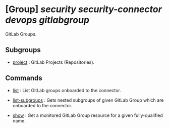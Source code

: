 # [Group] _security security-connector devops gitlabgroup_

GitLab Groups.

## Subgroups

- [project](/Commands/security/security-connector/devops/gitlabgroup/project/readme.md)
: GitLab Projects (Repositories).

## Commands

- [list](/Commands/security/security-connector/devops/gitlabgroup/_list.md)
: List GitLab groups onboarded to the connector.

- [list-subgroups](/Commands/security/security-connector/devops/gitlabgroup/_list-subgroups.md)
: Gets nested subgroups of given GitLab Group which are onboarded to the connector.

- [show](/Commands/security/security-connector/devops/gitlabgroup/_show.md)
: Get a monitored GitLab Group resource for a given fully-qualified name.
